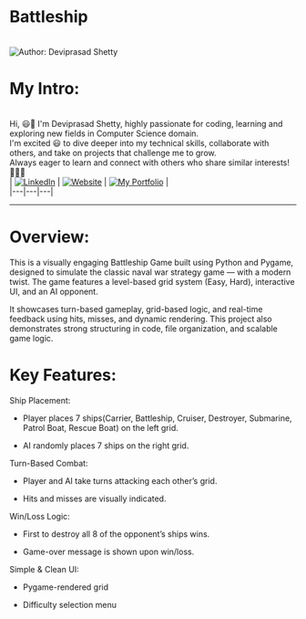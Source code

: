 # Battleship

<br> ![Author: Deviprasad Shetty](https://img.shields.io/badge/Author-💫_Deviprasad%20Shetty-000000?style=for-the-badge&labelColor=white)
<br> 


# My Intro:
<br> Hi, 😃👋 I'm Deviprasad Shetty, highly passionate for coding, learning and exploring new fields in Computer Science domain. 
<br> I'm excited 😃 to dive deeper into my technical skills, collaborate with others, and take on projects that challenge me to grow. 
<br> Always eager to learn and connect with others who share similar interests! 🤗🧑‍💻
<br> 
| [![LinkedIn](https://img.shields.io/badge/LinkedIn-%230077B5?style=for-the-badge&logo=LinkedIn&logoColor=white)](https://linkedin.com/in/deviprasad-shetty-4bba49313) | [![Website](https://img.shields.io/badge/Website-indigo?style=for-the-badge&logo=About.me&logoColor=white)](https://yourwebsite.com/) | [![My Portfolio](https://img.shields.io/badge/My_Portfolio-000?style=for-the-badge&logo=GitHub&logoColor=white)](https://github.com/DeviprasadShetty9833/My_Portfolio)  |                      
|---|---|---|
<br> 

---

# Overview:

This is a visually engaging Battleship Game built using Python and Pygame, designed to simulate the classic naval war strategy game — with a modern twist. The game features a level-based grid system (Easy, Hard), interactive UI, and an AI opponent.

It showcases turn-based gameplay, grid-based logic, and real-time feedback using hits, misses, and dynamic rendering. This project also demonstrates strong structuring in code, file organization, and scalable game logic.

# Key Features:

Ship Placement:

- Player places 7 ships(Carrier, Battleship, Cruiser, Destroyer, Submarine, Patrol Boat, Rescue Boat) on the left grid.

- AI randomly places 7 ships on the right grid.

Turn-Based Combat:

- Player and AI take turns attacking each other’s grid.

- Hits and misses are visually indicated.

Win/Loss Logic:

- First to destroy all 8 of the opponent’s ships wins.

- Game-over message is shown upon win/loss.

Simple & Clean UI:

- Pygame-rendered grid

- Difficulty selection menu





